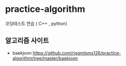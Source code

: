 # practice-algorithm
코딩테스트 연습 ( C++ , python)
## 알고리즘 사이트
* baekjoon <https://github.com/rjsgmlsms126/practice-algorithm/tree/master/baekjoon>
